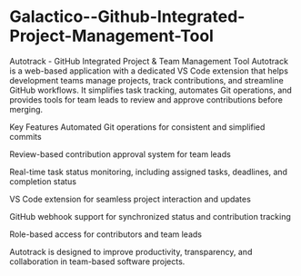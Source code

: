# Galactico--Github-Integrated-Project-Management-Tool
Autotrack - GitHub Integrated Project & Team Management Tool Autotrack is a web-based application with a dedicated VS Code extension that helps development teams manage projects, track contributions, and streamline GitHub workflows. It simplifies task tracking, automates Git operations, and provides tools for team leads to review and approve contributions before merging.

Key Features Automated Git operations for consistent and simplified commits

Review-based contribution approval system for team leads

Real-time task status monitoring, including assigned tasks, deadlines, and completion status

VS Code extension for seamless project interaction and updates

GitHub webhook support for synchronized status and contribution tracking

Role-based access for contributors and team leads

Autotrack is designed to improve productivity, transparency, and collaboration in team-based software projects.

